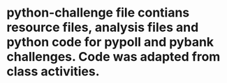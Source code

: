# python-challenge file contians resource files, analysis files and python code for pypoll and pybank challenges. Code was adapted from class activities.  
